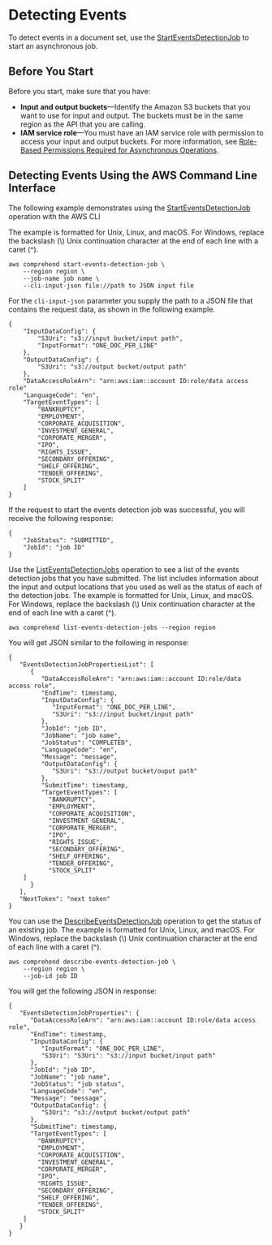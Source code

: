 # Detecting Events<a name="get-started-api-events"></a>

To detect events in a document set, use the [StartEventsDetectionJob](API_StartEventsDetectionJob.md) to start an asynchronous job\.

## Before You Start<a name="events-before"></a>

Before you start, make sure that you have:
+ **Input and output buckets**—Identify the Amazon S3 buckets that you want to use for input and output\. The buckets must be in the same region as the API that you are calling\.
+ **IAM service role**—You must have an IAM service role with permission to access your input and output buckets\. For more information, see [Role\-Based Permissions Required for Asynchronous Operations](access-control-managing-permissions.md#auth-role-permissions)\.

## Detecting Events Using the AWS Command Line Interface<a name="events-cli"></a>

The following example demonstrates using the [StartEventsDetectionJob](API_StartEventsDetectionJob.md) operation with the AWS CLI

The example is formatted for Unix, Linux, and macOS\. For Windows, replace the backslash \(\\\) Unix continuation character at the end of each line with a caret \(^\)\.

```
aws comprehend start-events-detection-job \
    --region region \
    --job-name job name \
    --cli-input-json file://path to JSON input file
```

For the `cli-input-json` parameter you supply the path to a JSON file that contains the request data, as shown in the following example\.

```
{
    "InputDataConfig": {
        "S3Uri": "s3://input bucket/input path",
        "InputFormat": "ONE_DOC_PER_LINE"
    },
    "OutputDataConfig": {
        "S3Uri": "s3://output bucket/output path"
    },
    "DataAccessRoleArn": "arn:aws:iam::account ID:role/data access role"
    "LanguageCode": "en",
    "TargetEventTypes": [
        "BANKRUPTCY", 
        "EMPLOYMENT",
        "CORPORATE_ACQUISITION",
        "INVESTMENT_GENERAL",
        "CORPORATE_MERGER",
        "IPO",
        "RIGHTS_ISSUE",
        "SECONDARY_OFFERING", 
        "SHELF_OFFERING", 
        "TENDER_OFFERING", 
        "STOCK_SPLIT"
    ]
}
```

If the request to start the events detection job was successful, you will receive the following response:

```
{
    "JobStatus": "SUBMITTED",
    "JobId": "job ID"
}
```

Use the [ListEventsDetectionJobs](API_ListEventsDetectionJobs.md) operation to see a list of the events detection jobs that you have submitted\. The list includes information about the input and output locations that you used as well as the status of each of the detection jobs\. The example is formatted for Unix, Linux, and macOS\. For Windows, replace the backslash \(\\\) Unix continuation character at the end of each line with a caret \(^\)\.

```
aws comprehend list-events-detection-jobs --region region 
```

You will get JSON similar to the following in response:

```
{
   "EventsDetectionJobPropertiesList": [ 
      { 
         "DataAccessRoleArn": "arn:aws:iam::account ID:role/data access role",
         "EndTime": timestamp,
         "InputDataConfig": { 
            "InputFormat": "ONE_DOC_PER_LINE",
            "S3Uri": "s3://input bucket/input path"
         },
         "JobId": "job ID",
         "JobName": "job name",
         "JobStatus": "COMPLETED",
         "LanguageCode": "en",
         "Message": "message",
         "OutputDataConfig": { 
            "S3Uri": "s3://output bucket/ouput path"
         },
         "SubmitTime": timestamp,
         "TargetEventTypes": [
           "BANKRUPTCY", 
           "EMPLOYMENT",
           "CORPORATE_ACQUISITION",
           "INVESTMENT_GENERAL",
           "CORPORATE_MERGER",
           "IPO",
           "RIGHTS_ISSUE",
           "SECONDARY_OFFERING", 
           "SHELF_OFFERING", 
           "TENDER_OFFERING", 
           "STOCK_SPLIT"
    ]
      }
   ],
   "NextToken": "next token"
}
```

You can use the [DescribeEventsDetectionJob](API_DescribeEventsDetectionJob.md) operation to get the status of an existing job\. The example is formatted for Unix, Linux, and macOS\. For Windows, replace the backslash \(\\\) Unix continuation character at the end of each line with a caret \(^\)\.

```
aws comprehend describe-events-detection-job \
    --region region \
    --job-id job ID
```

You will get the following JSON in response:

```
{
   "EventsDetectionJobProperties": { 
      "DataAccessRoleArn": "arn:aws:iam::account ID:role/data access role",
      "EndTime": timestamp,
      "InputDataConfig": { 
         "InputFormat": "ONE_DOC_PER_LINE",
         "S3Uri": "S3Uri": "s3://input bucket/input path"
      },
      "JobId": "job ID",
      "JobName": "job name",
      "JobStatus": "job status",
      "LanguageCode": "en",
      "Message": "message",
      "OutputDataConfig": { 
         "S3Uri": "s3://output bucket/output path"
      },
      "SubmitTime": timestamp,
      "TargetEventTypes": [
        "BANKRUPTCY", 
        "EMPLOYMENT",
        "CORPORATE_ACQUISITION",
        "INVESTMENT_GENERAL",
        "CORPORATE_MERGER",
        "IPO",
        "RIGHTS_ISSUE",
        "SECONDARY_OFFERING", 
        "SHELF_OFFERING", 
        "TENDER_OFFERING", 
        "STOCK_SPLIT"
    ]
   }
}
```